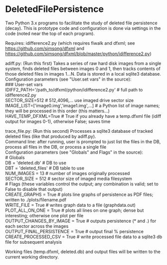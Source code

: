 # DeletedFilePersistence
Two Python 3.x programs to facilitate the study of deleted file persistence (decay). This is prototype code and configuration is done via settings in the code (noted near the top of each program).

Requires: idifference2.py (which requires fiwalk and dfxml; see https://github.com/simsong/dfxml and https://github.com/simsong/dfxml/blob/master/python/idifference2.py)

adiff.py: (Run this first) Takes a series of raw hard disk images from a single system, finds deleted files between images 0 and 1, then tracks contents of those deleted files in images 1...N. Data is stored in a local sqlite3 database.  
  Configuration parameters (see "User.set vars" in the source):  
    ### User-set vars  
    IDIFF2_PATH='/path_to/dfxml/python/idifference2.py' # full path to idifference2.py  
    SECTOR_SIZE=512 # 512,4096,... use imaged drive sector size  
    IMAGE_LIST=['image0.img','image1.img',...] # a Python list of image names; they will be processed in this order (this matters...)  
    HAVE_TEMP_DFXML=True # True if you already have a temp.dfxml file (idiff output for images 0-1), otherwise False; saves time  

trace_file.py: (Run this second) Processes a sqlite3 database of tracked deleted files (like that produced by adiff.py).  
  Command line: after running, user is prompted to just list the files in the DB, process all files in the DB, or process a single file  
  Configuration parameters (see "Globals" and Flags" in the source):  
    # Globals  
    DB = 'deleted.db' # DB to use  
    DBT = 'deleted_files' # DB table to use  
    NUM_IMAGES = 13 # number of images originally processed  
    SECTOR_SIZE = 512 # sector size of imaged media filesystem  
    # Flags (these variables control the output; any combination is valid; set to False to disable that output)  
    CREATE_GRAPHS = True # plots line graphs of persistence as PDF files; written to ./plots/filename.pdf  
    WRITE_FILE = True # writes graph data to a file (graphdata.out)  
    PLOT_ALL_ON_ONE = True # plots all lines on one graph; dense but interesting; otherwise one plot per file  
    OUTPUT_CHANGES_BY_IMAGE = True # outputs persistence (* and .) for each sector across the images  
    OUTPUT_FINAL_PERSISTENCE = True # output final % persistence  
    CREATE_PROCESSED_CSV = True # write processed file data to a sqlite3 db file for subsequent analysis  

Working files (temp.dfxml, deleted.db) and output files will be written to the current working directory.  
